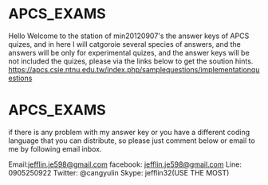 # APCS_EXAMS
Hello Welcome to the station of min20120907's the answer keys of APCS quizes, and in here I will catgoroie several species of answers, and the answers will be only for experimental quizes, and the answer keys will be not included the quizes, please via the links below to get the soution hints.
https://apcs.csie.ntnu.edu.tw/index.php/samplequestions/implementationquestions

# APCS_EXAMS
if there is any problem with my answer key or you have a different coding language that you can distribute, so please just comment below or email to me by following email inbox.

Email:jefflin.je598@gmail.com
facebook: jefflin.je598@gmail.com
Line: 0905250922
Twitter: @cangyulin
Skype: jefflin32(USE THE MOST)
